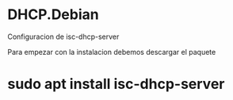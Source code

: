 # DHCP.Debian
Configuracion de isc-dhcp-server

Para empezar con la instalacion debemos descargar el paquete 
<h1>sudo apt install isc-dhcp-server</h1>
